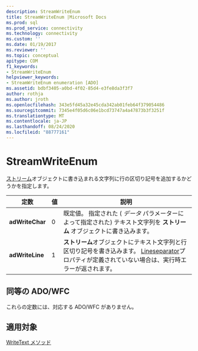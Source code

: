 ```yaml
---
description: StreamWriteEnum
title: StreamWriteEnum |Microsoft Docs
ms.prod: sql
ms.prod_service: connectivity
ms.technology: connectivity
ms.custom: ''
ms.date: 01/19/2017
ms.reviewer: ''
ms.topic: conceptual
apitype: COM
f1_keywords:
- StreamWriteEnum
helpviewer_keywords:
- StreamWriteEnum enumeration [ADO]
ms.assetid: bdbf3405-a0bd-4f02-85d4-e3fe8da3f3f7
author: rothja
ms.author: jroth
ms.openlocfilehash: 343e5fd45a32e45cda342ab01feb64f379054486
ms.sourcegitcommit: 7345e4f05d6c06e1bcd73747a4a47873b3f3251f
ms.translationtype: MT
ms.contentlocale: ja-JP
ms.lasthandoff: 08/24/2020
ms.locfileid: "88777161"
---
```

# <a name="streamwriteenum"></a>StreamWriteEnum
[ストリーム](./stream-object-ado.md)オブジェクトに書き込まれる文字列に行の区切り記号を追加するかどうかを指定します。  
  
|定数|値|説明|  
|--------------|-----------|-----------------|  
|**adWriteChar**|0|既定値。 指定された ( *データ* パラメーターによって指定された) テキスト文字列を **ストリーム** オブジェクトに書き込みます。|  
|**adWriteLine**|1|**ストリーム**オブジェクトにテキスト文字列と行区切り記号を書き込みます。 [Lineseparator](./lineseparator-property-ado.md)プロパティが定義されていない場合は、実行時エラーが返されます。|  
  
## <a name="adowfc-equivalent"></a>同等の ADO/WFC  
 これらの定数には、対応する ADO/WFC がありません。  
  
## <a name="applies-to"></a>適用対象  
 [WriteText メソッド](./writetext-method.md)
